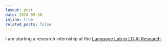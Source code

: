 ```yaml
---
layout: post
date: 2024-09-30
inline: true
related_posts: false
---
```


I am starting a research internship at the [Language Lab in LG AI Research](https://www.lgresearch.ai/ourwork/research?tab=PB). 

